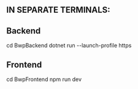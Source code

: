 ## IN SEPARATE TERMINALS:
## Backend
cd BwpBackend
dotnet run --launch-profile https

## Frontend
cd BwpFrontend
npm run dev
